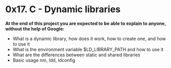# 0x17. C - Dynamic libraries

**At the end of this project you are expected to be able to explain to anyone, without the help of Google:**

* What is a dynamic library, how does it work, how to create one, and how to use it
* What is the environment variable $LD_LIBRARY_PATH and how to use it
* What are the differences between static and shared libraries
* Basic usage nm, ldd, ldconfig

